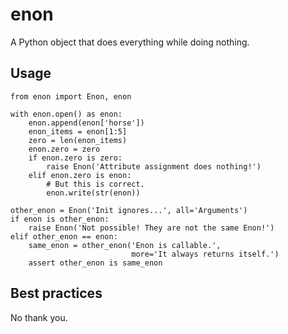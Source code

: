 # enon
A Python object that does everything while doing nothing.

## Usage
```
from enon import Enon, enon

with enon.open() as enon:
    enon.append(enon['horse'])
    enon_items = enon[1:5]
    zero = len(enon_items)
    enon.zero = zero
    if enon.zero is zero:
        raise Enon('Attribute assignment does nothing!')
    elif enon.zero is enon:
        # But this is correct.
        enon.write(str(enon))

other_enon = Enon('Init ignores...', all='Arguments')
if enon is other_enon:
    raise Enon('Not possible! They are not the same Enon!')
elif other_enon == enon:
    same_enon = other_enon('Enon is callable.',
                           more='It always returns itself.')
    assert other_enon is same_enon
```

## Best practices
No thank you.
